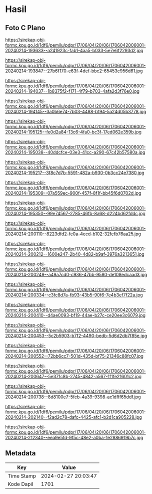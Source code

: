 # Hasil

## Foto C Plano

https://sirekap-obj-formc.kpu.go.id/1df6/pemilu/pdpr/17/06/04/20/06/1706042006001-20240214-193633--a241923c-fab1-4aa5-b033-5e7e6f2293d2.jpg

https://sirekap-obj-formc.kpu.go.id/1df6/pemilu/pdpr/17/06/04/20/06/1706042006001-20240214-193847--27b6f170-e63f-4def-bbc2-65453c956d61.jpg

https://sirekap-obj-formc.kpu.go.id/1df6/pemilu/pdpr/17/06/04/20/06/1706042006001-20240214-194037--1b8375f2-f171-4f79-b703-4afa2d3f76e0.jpg

https://sirekap-obj-formc.kpu.go.id/1df6/pemilu/pdpr/17/06/04/20/06/1706042006001-20240214-194145--3a0b6e74-7b03-4488-b194-5a24d05b3778.jpg

https://sirekap-obj-formc.kpu.go.id/1df6/pemilu/pdpr/17/06/04/20/06/1706042006001-20240214-195125--fe0d2a84-13c6-4fa0-bc3f-17ed062e359b.jpg

https://sirekap-obj-formc.kpu.go.id/1df6/pemilu/pdpr/17/06/04/20/06/1706042006001-20240214-195038--40ddcfce-03e3-41cc-a290-67c42b57580a.jpg

https://sirekap-obj-formc.kpu.go.id/1df6/pemilu/pdpr/17/06/04/20/06/1706042006001-20240214-195217--3f8c7d7b-5591-482a-b930-0b3cc24e7380.jpg

https://sirekap-obj-formc.kpu.go.id/1df6/pemilu/pdpr/17/06/04/20/06/1706042006001-20240214-195309--07a559ec-900f-457f-8f1f-bb45f6d0702d.jpg

https://sirekap-obj-formc.kpu.go.id/1df6/pemilu/pdpr/17/06/04/20/06/1706042006001-20240214-195350--99e74567-2785-46fb-8a68-d224bd62fddc.jpg

https://sirekap-obj-formc.kpu.go.id/1df6/pemilu/pdpr/17/06/04/20/06/1706042006001-20240214-200110--8223dfd2-fe0a-4ecd-b102-32fefb76aa25.jpg

https://sirekap-obj-formc.kpu.go.id/1df6/pemilu/pdpr/17/06/04/20/06/1706042006001-20240214-200212--1600e247-2b40-4d82-b9af-3976a3213651.jpg

https://sirekap-obj-formc.kpu.go.id/1df6/pemilu/pdpr/17/06/04/20/06/1706042006001-20240214-200249--a49a7cd0-c936-47bb-9580-de108edcaad3.jpg

https://sirekap-obj-formc.kpu.go.id/1df6/pemilu/pdpr/17/06/04/20/06/1706042006001-20240214-200334--c3fc8d7a-fb93-43b5-90f6-7e4b3ef7f22a.jpg

https://sirekap-obj-formc.kpu.go.id/1df6/pemilu/pdpr/17/06/04/20/06/1706042006001-20240214-200410--d4ae0093-bf19-44ae-b27c-ce20ee3c6079.jpg

https://sirekap-obj-formc.kpu.go.id/1df6/pemilu/pdpr/17/06/04/20/06/1706042006001-20240214-200453--5c2b5903-b7f2-4490-bedb-5d6d2db7f85e.jpg

https://sirekap-obj-formc.kpu.go.id/1df6/pemilu/pdpr/17/06/04/20/06/1706042006001-20240214-200552--72bb6cc7-501d-435d-bf75-21346c88fc07.jpg

https://sirekap-obj-formc.kpu.go.id/1df6/pemilu/pdpr/17/06/04/20/06/1706042006001-20240214-200647--5e371c8b-2745-4842-a567-1f1fe21601c2.jpg

https://sirekap-obj-formc.kpu.go.id/1df6/pemilu/pdpr/17/06/04/20/06/1706042006001-20240214-200738--8d8100e7-5fcb-4a39-9398-ac1dfff65ddf.jpg

https://sirekap-obj-formc.kpu.go.id/1df6/pemilu/pdpr/17/06/04/20/06/1706042006001-20240214-202140--f2ad2c78-dafc-4425-afc1-b2d1ca905228.jpg

https://sirekap-obj-formc.kpu.go.id/1df6/pemilu/pdpr/17/06/04/20/06/1706042006001-20240214-212340--eea9e5fd-9f5c-48e2-a0ba-1e2886919b7c.jpg


## Metadata

| Key        | Value               |
| ---------- | ------------------- |
| Time Stamp | 2024-02-27 20:03:47 |
| Kode Dapil | 1701                |



